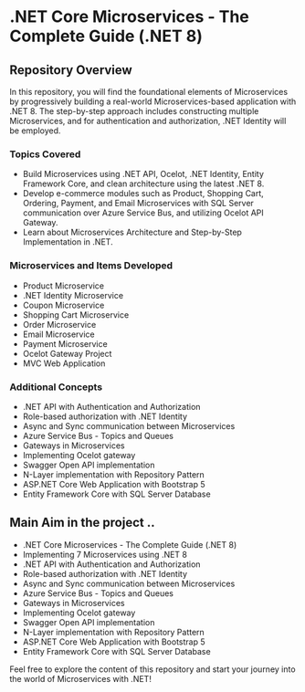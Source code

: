 # .NET Core Microservices - The Complete Guide (.NET 8)
## Repository Overview

In this repository, you will find the foundational elements of Microservices by progressively building a real-world Microservices-based application with .NET 8. The step-by-step approach includes constructing multiple Microservices, and for authentication and authorization, .NET Identity will be employed.

### Topics Covered

- Build Microservices using .NET API, Ocelot, .NET Identity, Entity Framework Core, and clean architecture using the latest .NET 8.
- Develop e-commerce modules such as Product, Shopping Cart, Ordering, Payment, and Email Microservices with SQL Server communication over Azure Service Bus, and utilizing Ocelot API Gateway.
- Learn about Microservices Architecture and Step-by-Step Implementation in .NET.

### Microservices and Items Developed

- Product Microservice
- .NET Identity Microservice
- Coupon Microservice
- Shopping Cart Microservice
- Order Microservice
- Email Microservice
- Payment Microservice
- Ocelot Gateway Project
- MVC Web Application

### Additional Concepts

- .NET API with Authentication and Authorization
- Role-based authorization with .NET Identity
- Async and Sync communication between Microservices
- Azure Service Bus - Topics and Queues
- Gateways in Microservices
- Implementing Ocelot gateway
- Swagger Open API implementation
- N-Layer implementation with Repository Pattern
- ASP.NET Core Web Application with Bootstrap 5
- Entity Framework Core with SQL Server Database


## Main Aim in the project ..

- .NET Core Microservices - The Complete Guide (.NET 8)
- Implementing 7 Microservices using .NET 8
- .NET API with Authentication and Authorization
- Role-based authorization with .NET Identity
- Async and Sync communication between Microservices
- Azure Service Bus - Topics and Queues
- Gateways in Microservices
- Implementing Ocelot gateway
- Swagger Open API implementation
- N-Layer implementation with Repository Pattern
- ASP.NET Core Web Application with Bootstrap 5
- Entity Framework Core with SQL Server Database

Feel free to explore the content of this repository and start your journey into the world of Microservices with .NET!
